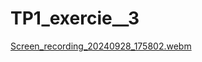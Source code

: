 ﻿# TP1_exercie__3
[Screen_recording_20240928_175802.webm](https://github.com/user-attachments/assets/f60582bb-d1e1-44c1-a1d1-d43be3c81352)
